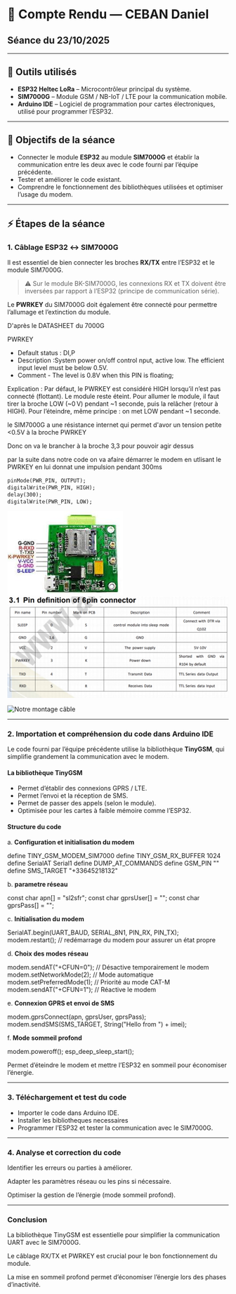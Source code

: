 # 📝 Compte Rendu — CEBAN Daniel  
## Séance du 23/10/2025

---

## 🔧 Outils utilisés
- **ESP32 Heltec LoRa** – Microcontrôleur principal du système.  
- **SIM7000G** – Module GSM / NB-IoT / LTE pour la communication mobile.  
- **Arduino IDE** – Logiciel de programmation pour cartes électroniques, utilisé pour programmer l’ESP32.

---

## 🎯 Objectifs de la séance
- Connecter le module **ESP32** au module **SIM7000G** et établir la communication entre les deux avec le code fourni par l’équipe précédente.  
- Tester et améliorer le code existant.  
- Comprendre le fonctionnement des bibliothèques utilisées et optimiser l’usage du modem.

---

## ⚡ Étapes de la séance

### 1. Câblage ESP32 ↔ SIM7000G
Il est essentiel de bien connecter les broches **RX/TX** entre l’ESP32 et le module SIM7000G.  
> ⚠️ Sur le module BK-SIM7000G, les connexions RX et TX doivent être inversées par rapport à l’ESP32 (principe de communication série).  

Le **PWRKEY** du SIM7000G doit également être connecté pour permettre l’allumage et l’extinction du module.

D'après le DATASHEET du 7000G

PWRKEY 
- Default status : DI,P
- Description :System power on/off control nput, active low. The efficient input level must be below 0.5V.
- Comment - The level is 0.8V when this PIN is floating; 



Explication : 
Par défaut, le PWRKEY est considéré HIGH lorsqu’il n’est pas connecté (flottant). Le module reste éteint.
Pour allumer le module, il faut tirer la broche LOW (~0 V) pendant ~1 seconde, puis la relâcher (retour à HIGH).
Pour l’éteindre, même principe : on met LOW pendant ~1 seconde.

le SIM7000G a une résistance internet qui permet d'avor un tension petite <0.5V à la broche PWRKEY

Donc on va le brancher à la broche 3,3 pour pouvoir agir dessus

par la suite dans notre code on va afaire démarrer le modem en utlisant le PWRKEY en lui donnat une impulsion pendant 300ms

```
pinMode(PWR_PIN, OUTPUT);
digitalWrite(PWR_PIN, HIGH);
delay(300);
digitalWrite(PWR_PIN, LOW);
```


![ESP32 pins layout](../Images/SIM7000pins.jpeg)  
![SIM7000G pins explication](../Images/SIM7000G_pins_Explication.png)

![Notre montage câble](../Images/SIM7000_ESP32_cable.png)


---

### 2. Importation et compréhension du code dans Arduino IDE
Le code fourni par l’équipe précédente utilise la bibliothèque **TinyGSM**, qui simplifie grandement la communication avec le modem.  

#### La bibliothèque TinyGSM
- Permet d’établir des connexions GPRS / LTE.  
- Permet l’envoi et la réception de SMS.  
- Permet de passer des appels (selon le module).  
- Optimisée pour les cartes à faible mémoire comme l’ESP32.  

#### Structure du code
a. **Configuration et initialisation du modem**

define TINY_GSM_MODEM_SIM7000
define TINY_GSM_RX_BUFFER 1024
define SerialAT Serial1
define DUMP_AT_COMMANDS
define GSM_PIN ""
define SMS_TARGET "+33645218132"

b. **parametre réseau** 

const char apn[] = "sl2sfr";
const char gprsUser[] = "";
const char gprsPass[] = "";

c. **Initialisation du modem**

SerialAT.begin(UART_BAUD, SERIAL_8N1, PIN_RX, PIN_TX);
modem.restart(); // redémarrage du modem pour assurer un état propre

d. **Choix des modes réseau** 

modem.sendAT("+CFUN=0");      // Désactive temporairement le modem
modem.setNetworkMode(2);      // Mode automatique
modem.setPreferredMode(1);    // Priorité au mode CAT-M
modem.sendAT("+CFUN=1");      // Réactive le modem

e. **Connexion GPRS et envoi de SMS**

modem.gprsConnect(apn, gprsUser, gprsPass);
modem.sendSMS(SMS_TARGET, String("Hello from ") + imei);

f. **Mode sommeil profond**

modem.poweroff();
esp_deep_sleep_start();

Permet d’éteindre le modem et mettre l’ESP32 en sommeil pour économiser l’énergie.

---

### 3. Téléchargement et test du code

- Importer le code dans Arduino IDE.
- Installer les bibliotheques necessaires
- Programmer l’ESP32 et tester la communication avec le SIM7000G.

---

### 4. Analyse et correction du code

Identifier les erreurs ou parties à améliorer.

Adapter les paramètres réseau ou les pins si nécessaire.

Optimiser la gestion de l’énergie (mode sommeil profond).


---

### Conclusion

La bibliothèque TinyGSM est essentielle pour simplifier la communication UART avec le SIM7000G.

Le câblage RX/TX et PWRKEY est crucial pour le bon fonctionnement du module.

La mise en sommeil profond permet d’économiser l’énergie lors des phases d’inactivité.